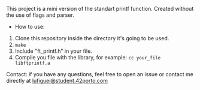 This project is a mini version of the standart printf function. Created without the use of flags and parser.
- How to use:
1. Clone this repository inside the directory it's going to be used.
2. ```make```
3. Include "ft_printf.h" in your file.
4. Compile you file with the library, for example: ```cc your_file libftprintf.a```

Contact: if you have any questions, feel free to open an issue or contact me directly at lufiguei@student.42porto.com
